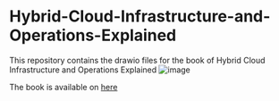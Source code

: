 # Hybrid-Cloud-Infrastructure-and-Operations-Explained
This repository contains the drawio files for the book of Hybrid Cloud Infrastructure and Operations Explained
![image](https://user-images.githubusercontent.com/26741425/218271783-910f5988-40ff-489c-82a2-67d2daf811c5.png)


The book is available on [here](https://packt.link/a/9781803248318)
